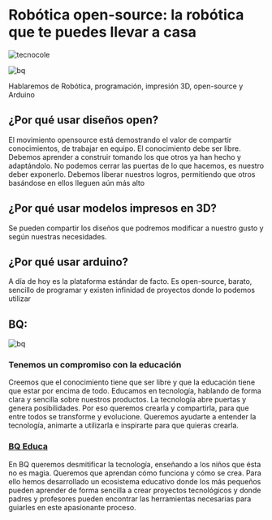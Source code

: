 # Robótica open-source: la robótica que te puedes llevar a casa

![tecnocole](http://www.tecnocole.com/wp-content/uploads/2015/10/cropped-header_tecnocole.jpg)

![bq](http://d1he77roj9b4by.cloudfront.net/bqcom/static/Pressroom/logos/logoandsymbol/BQlogosymbol200x200.jpg)


Hablaremos de Robótica, programación, impresión 3D, open-source y Arduino


## ¿Por qué usar diseños open?
El movimiento opensource está demostrando el valor de compartir conocimientos, de trabajar en equipo. El conocimiento debe ser libre. Debemos aprender a construir tomando los que otros ya han hecho y adaptándolo.
No podemos cerrar las puertas de lo que hacemos, es nuestro deber exponerlo. Debemos liberar nuestros logros, permitiendo que otros basándose en ellos lleguen aún más alto

## ¿Por qué usar modelos impresos en 3D?
Se pueden compartir los diseños que podremos modificar a nuestro gusto y según nuestras necesidades.


## ¿Por qué usar arduino?
A día de hoy es la plataforma estándar de facto. Es open-source, barato, sencillo de programar y existen infinidad de proyectos donde lo podemos utilizar


## BQ:

![bq](http://d1he77roj9b4by.cloudfront.net/bqcom/static/Pressroom/logos/logoandsymbol/BQlogosymbol200x200.jpg)

### Tenemos un compromiso con la educación

Creemos que el conocimiento tiene que ser libre y que la educación tiene que estar por encima de todo. Educamos en tecnología, hablando de forma clara y sencilla sobre nuestros productos. La tecnología abre puertas y genera posibilidades. Por eso queremos crearla y compartirla, para que entre todos se transforme y evolucione. Queremos ayudarte a entender la tecnología, animarte a utilizarla e inspirarte para que quieras crearla.

### [BQ Educa](http://www.bq.com/es/bq-educa-home)

En BQ queremos desmitificar la tecnología, enseñando a los niños que ésta no es magia. Queremos que aprendan cómo funciona y cómo se crea. Para ello hemos desarrollado un ecosistema educativo donde los más pequeños pueden aprender de forma sencilla a crear proyectos tecnológicos y donde padres y profesores pueden encontrar las herramientas necesarias para guiarles en este apasionante proceso.

